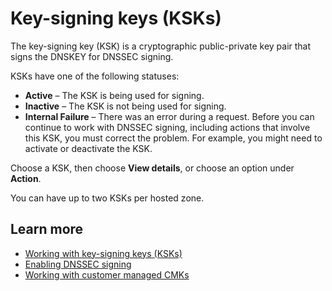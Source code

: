 # Key\-signing keys \(KSKs\)<a name="dnssec-signing-ksk"></a>

The key\-signing key \(KSK\) is a cryptographic public\-private key pair that signs the DNSKEY for DNSSEC signing\.

KSKs have one of the following statuses:
+ **Active** – The KSK is being used for signing\.
+ **Inactive** – The KSK is not being used for signing\.
+ **Internal Failure** – There was an error during a request\. Before you can continue to work with DNSSEC signing, including actions that involve this KSK, you must correct the problem\. For example, you might need to activate or deactivate the KSK\. 

Choose a KSK, then choose **View details**, or choose an option under **Action**\.

You can have up to two KSKs per hosted zone\.

## Learn more<a name="dnssec-signing-ksk-learn-more"></a>
+ [ Working with key\-signing keys \(KSKs\)](https://docs.aws.amazon.com/Route53/latest/DeveloperGuide/dns-configuring-dnssec-ksk.html)
+ [ Enabling DNSSEC signing](https://docs.aws.amazon.com/Route53/latest/DeveloperGuide/dns-configuring-dnssec-enable-signing.html)
+ [ Working with customer managed CMKs](https://docs.aws.amazon.com/Route53/latest/DeveloperGuide/dns-configuring-dnssec-cmk-requirements.html)